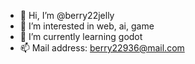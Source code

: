 - 👋 Hi, I’m @berry22jelly
- 👀 I’m interested in web, ai, game
- 🌱 I’m currently learning godot
- 📫 Mail address: berry22936@mail.com

<!---
berry22jelly/berry22jelly is a ✨ special ✨ repository because its `README.md` (this file) appears on your GitHub profile.
You can click the Preview link to take a look at your changes.
--->
